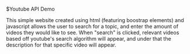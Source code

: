 $Youtube API Demo

This simple website created using html (featuring boostrap elements) and javascript allows the user to search for a topic, and enter the amount of videos they would like to see.
When "search" is clicked, relevant videos based off youtube's search algorithm will appear, and under that the description for that specific video will appear.